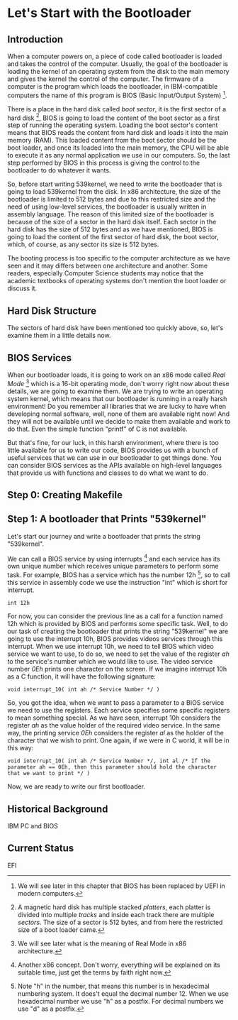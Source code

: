 # Let's Start with the Bootloader

## Introduction

When a computer powers on, a piece of code called bootloader is loaded and takes the control of the computer. Usually, the goal of the bootloader is loading the kernel of an operating system from the disk to the main memory and gives the kernel the control of the computer. The firmware of a computer is the program which loads the bootloader, in IBM-compatible computers the name of this program is BIOS (Basic Input/Output System) [^2].

There is a place in the hard disk called *boot sector*, it is the first sector of a hard disk [^3], BIOS is going to load the content of the boot sector as a first step of running the operating system. Loading the boot sector's content means that BIOS reads the content from hard disk and loads it into the main memory (RAM). This loaded content from the boot sector should be the boot loader, and once its loaded into the main memory, the CPU will be able to execute it as any normal application we use in our computers. So, the last step performed by BIOS in this process is giving the control to the bootloader to do whatever it wants.

So, before start writing 539kernel, we need to write the bootloader that is going to load 539kernel from the disk. In x86 architecture, the size of the bootloader is limited to 512 bytes and due to this restricted size and the need of using low-level services, the bootloader is usually written in assembly language. The reason of this limited size of the bootloader is because of the size of a sector in the hard disk itself. Each sector in the hard disk has the size of 512 bytes and as we have mentioned, BIOS is going to load the content of the first sector of hard disk, the boot sector, which, of course, as any sector its size is 512 bytes.

The booting process is too specific to the computer architecture as we have seen and it may differs between one architecture and another. Some readers, especially Computer Science students may notice that the academic textbooks of operating systems don't mention the boot loader or discuss it.

## Hard Disk Structure

The sectors of hard disk have been mentioned too quickly above, so, let's examine them in a little details now. 

## BIOS Services
When our bootloader loads, it is going to work on an x86 mode called *Real Mode* [^real-mode] which is a 16-bit operating mode, don't worry right now about these details, we are going to examine them. We are trying to write an operating system kernel, which means that our bootloader is running in a really harsh environment! Do you remember all libraries that we are lucky to have when developing normal software, well, none of them are available right now! And they will not be available until we decide to make them available and work to do that. Even the simple function "printf" of C is not available. 

But that's fine, for our luck, in this harsh environment, where there is too little available for us to write our code, BIOS provides us with a bunch of useful services that we can use in our bootloader to get things done. You can consider BIOS services as the APIs available on high-level languages that provide us with functions and classes to do what we want to do.

## Step 0: Creating Makefile

## Step 1: A bootloader that Prints "539kernel"
Let's start our journey and write a bootloader that prints the string "539kernel". 

We can call a BIOS service by using interrupts [^interrupts] and each service has its own unique number which receives unique parameters to perform some task. For example, BIOS has a service which has the number 12h [^hex], so to call this service in assembly code we use the instruction "int" which is short for interrupt.

```{.assembly}
int 12h
```

For now, you can consider the previous line as a call for a function named 12h which is provided by BIOS and performs some specific task. Well, to do our task of creating the bootloader that prints the string "539kernel" we are going to use the interrupt 10h, BIOS provides videos services through this interrupt. When we use interrupt 10h, we need to tell BIOS which video service we want to use, to do so, we need to set the value of the register *ah* to the service's number which we would like to use. The video service number *0Eh* prints one character on the screen. If we imagine interrupt 10h as a C function, it will have the following signature:

```{.c}
void interrupt_10( int ah /* Service Number */ )
```

So, you got the idea, when we want to pass a parameter to a BIOS service we need to use the registers. Each service specifies some specific registers to mean something special. As we have seen, interrupt 10h considers the register *ah* as the value holder of the required video service. In the same way, the printing service *0Eh* considers the register *al* as the holder of the character that we wish to print. One again, if we were in C world, it will be in this way:

```{.c}
void interrupt_10( int ah /* Service Number */, int al /* If the parameter ah == 0Eh, then this parameter should hold the character that we want to print */ )
```

Now, we are ready to write our first bootloader. 

## Historical Background 
IBM PC and BIOS

## Current Status
EFI

[^1]: Actually not any computer, but an IBM compatible computer.
[^2]: We will see later in this chapter that BIOS has been replaced by UEFI in modern computers.
[^3]: A magnetic hard disk has multiple stacked *platters*, each platter is divided into multiple *tracks* and inside each track there are multiple *sectors*. The size of a sector is 512 bytes, and from here the restricted size of a boot loader came.
[^real-mode]: We will see later what is the meaning of Real Mode in x86 architecture.
[^interrupts]: Another x86 concept. Don't worry, everything will be explained on its suitable time, just get the terms by faith right now.
[^hex]: Note "h" in the number, that means this number is in hexadecimal numbering system. It does't equal the decimal number 12. When we use hexadecimal number we use "h" as a postfix. For decimal numbers we use "d" as a postfix.
